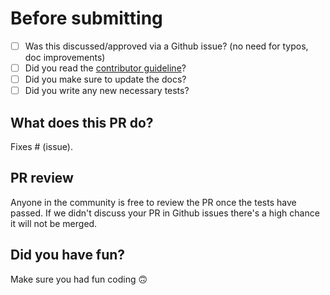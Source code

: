 # Before submitting

- [ ] Was this discussed/approved via a Github issue? (no need for typos, doc improvements)
- [ ] Did you read the [contributor guideline](https://github.com/pytorch/fairseq/blob/main/CONTRIBUTING.md)?
- [ ] Did you make sure to update the docs?
- [ ] Did you write any new necessary tests?

## What does this PR do?

Fixes # (issue).

## PR review

Anyone in the community is free to review the PR once the tests have passed. If we didn't discuss your PR in Github
issues there's a high chance it will not be merged.

## Did you have fun?

Make sure you had fun coding 🙃
